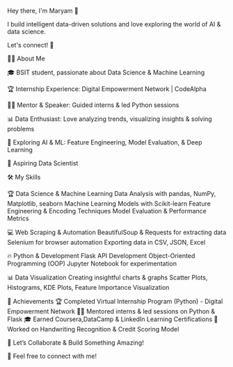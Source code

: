 Hey there, I'm Maryam 👋

I build intelligent data-driven solutions and love exploring the world of AI & data science.

Let's connect! 🚀


👩‍💻 About Me

🎓 BSIT student, passionate about Data Science & Machine Learning

🏆 Internship Experience: Digital Empowerment Network | CodeAlpha

🧑‍🏫 Mentor & Speaker: Guided interns & led Python sessions

📊 Data Enthusiast: Love analyzing trends, visualizing insights & solving problems

📍 Exploring AI & ML: Feature Engineering, Model Evaluation, & Deep Learning

🎯 Aspiring Data Scientist


🛠 My Skills

🏆 Data Science & Machine Learning
    Data Analysis with pandas, NumPy, Matplotlib, seaborn
    Machine Learning Models with Scikit-learn
    Feature Engineering & Encoding Techniques
    Model Evaluation & Performance Metrics

    
💻 Web Scraping & Automation
    BeautifulSoup & Requests for extracting data
    Selenium for browser automation
    Exporting data in CSV, JSON, Excel


🔥 Python & Development
    Flask API Development
    Object-Oriented Programming (OOP)
    Jupyter Notebook for experimentation


📊 Data Visualization
    Creating insightful charts & graphs
    Scatter Plots, Histograms, KDE Plots, Feature Importance Visualization


🌟 Achievements
    🏆 Completed Virtual Internship Program (Python) - Digital Empowerment Network
    👩‍🏫 Mentored interns & led sessions on Python & Flask
    🎓 Earned Coursera,DataCamp & LinkedIn Learning Certifications
    🚀 Worked on Handwriting Recognition & Credit Scoring Model


💬 Let’s Collaborate & Build Something Amazing!

📩 Feel free to connect with me!


